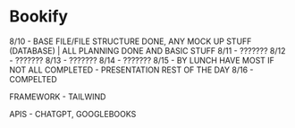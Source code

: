 # Bookify

8/10 - BASE FILE/FILE STRUCTURE DONE, ANY MOCK UP STUFF (DATABASE) | ALL PLANNING DONE AND BASIC STUFF
8/11 - ??????? 
8/12 - ???????
8/13 - ???????
8/14 - ???????
8/15 - BY LUNCH HAVE MOST IF NOT ALL COMPLETED - PRESENTATION REST OF THE DAY
8/16 - COMPELTED


FRAMEWORK - TAILWIND

APIS - CHATGPT, GOOGLEBOOKS

